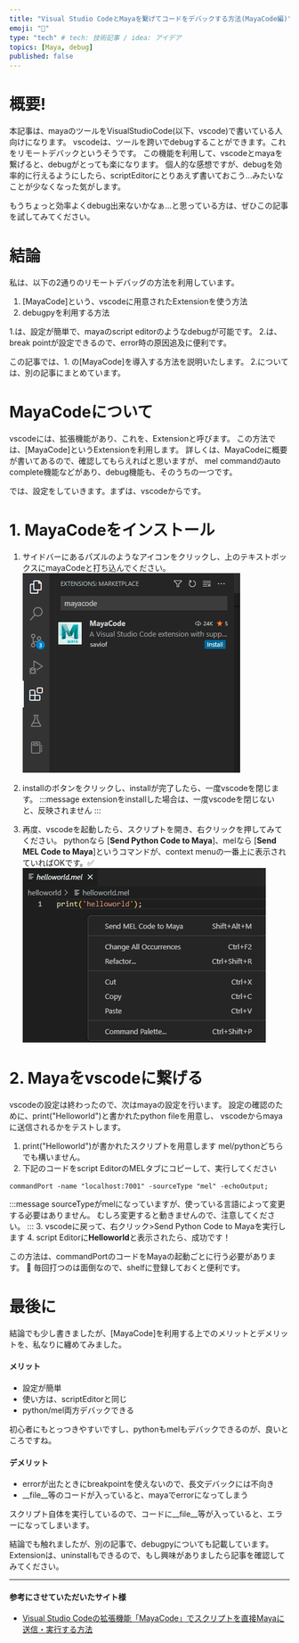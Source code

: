 ```yaml
---
title: "Visual Studio CodeとMayaを繋げてコードをデバックする方法(MayaCode編)"
emoji: "🔰"
type: "tech" # tech: 技術記事 / idea: アイデア
topics: [Maya, debug] 
published: false
---
```


# 概要!

本記事は、mayaのツールをVisualStudioCode(以下、vscode)で書いている人向けになります。
vscodeは、ツールを跨いでdebugすることができます。これをリモートデバックというそうです。
この機能を利用して、vscodeとmayaを繋げると、debugがとっても楽になります。
個人的な感想ですが、debugを効率的に行えるようにしたら、scriptEditorにとりあえず書いておこう...みたいなことが少なくなった気がします。

もうちょっと効率よくdebug出来ないかなぁ...と思っている方は、ぜひこの記事を試してみてください。

# 結論

私は、以下の2通りのリモートデバッグの方法を利用しています。
1.  [MayaCode]という、vscodeに用意されたExtensionを使う方法
2.  debugpyを利用する方法

1.は、設定が簡単で、mayaのscript editorのようなdebugが可能です。
2.は、break pointが設定できるので、error時の原因追及に便利です。

この記事では、1. の[MayaCode]を導入する方法を説明いたします。
2.については、別の記事にまとめています。


# MayaCodeについて
vscodeには、拡張機能があり、これを、Extensionと呼びます。
この方法では、[MayaCode]というExtensionを利用します。
詳しくは、MayaCodeに概要が書いてあるので、確認してもらえればと思いますが、
mel commandのauto complete機能などがあり、debug機能も、そのうちの一つです。

では、設定をしていきます。まずは、vscodeからです。


# 1. MayaCodeをインストール
1. サイドバーにあるパズルのようなアイコンをクリックし、上のテキストボックスにmayaCodeと打ち込んでください。
![](/images/vscode-connect-to-maya/extension_mayacode.png)

2. installのボタンをクリックし、installが完了したら、一度vscodeを閉じます。
:::message
extensionをinstallした場合は、一度vscodeを閉じないと、反映されません
:::
3. 再度、vscodeを起動したら、スクリプトを開き、右クリックを押してみてください。
pythonなら [**Send Python Code to Maya**]、melなら [**Send MEL Code to Maya**]というコマンドが、context menuの一番上に表示されていればOKです。✅ 
![](/images/vscode-connect-to-maya/send_mel_code_to_maya.png)


# 2. Mayaをvscodeに繋げる
vscodeの設定は終わったので、次はmayaの設定を行います。
設定の確認のために、print("Helloworld")と書かれたpython fileを用意し、
vscodeからmayaに送信されるかをテストします。

1. print("Helloworld")が書かれたスクリプトを用意します
mel/pythonどちらでも構いません。
2. 下記のコードをscript EditorのMELタブにコピーして、実行してください
```
commandPort -name "localhost:7001" -sourceType "mel" -echoOutput;
```
:::message
sourceTypeがmelになっていますが、使っている言語によって変更する必要はありません。
むしろ変更すると動きませんので、注意してください。
:::
3. vscodeに戻って、右クリック>Send Python Code to Mayaを実行します
4. script Editorに**Helloworld**と表示されたら、成功です！

この方法は、commandPortのコードをMayaの起動ごとに行う必要があります。
📝 毎回打つのは面倒なので、shelfに登録しておくと便利です。

# 最後に
結論でも少し書きましたが、[MayaCode]を利用する上でのメリットとデメリットを、私なりに纏めてみました。

#### メリット
- 設定が簡単
- 使い方は、scriptEditorと同じ
- python/mel両方デバックできる

初心者にもとっつきやすいですし、pythonもmelもデバックできるのが、良いところですね。
#### デメリット
- errorが出たときにbreakpointを使えないので、長文デバックには不向き
- __file__等のコードが入っていると、mayaでerrorになってしまう

スクリプト自体を実行しているので、コードに__file__等が入っていると、エラーになってしまいます。

結論でも触れましたが、別の記事で、debugpyについても記載しています。
Extensionは、uninstallもできるので、もし興味がありましたら記事を確認してみてください。



-----
#### 参考にさせていただいたサイト様
- [Visual Studio Codeの拡張機能「MayaCode」でスクリプトを直接Mayaに送信・実行する方法](https://liquidjumper.com/programming/python/visual-studio-code_mayacode_maya)
